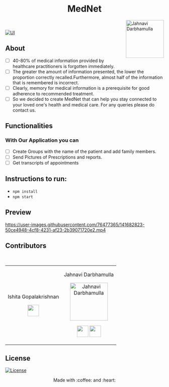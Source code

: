 
<h1 align="center">  MedNet </h1><img align='right' src = "https://media0.giphy.com/media/Ph6YGeB76j0QsPzU0G/giphy.gif?cid=ecf05e47vlhly88gogsz3uem5tdxp064sg1ho14ne9ad6nao&rid=giphy.gif&ct=s"  height="120" alt="Jahnavi Darbhamulla">

<br/>



  [![UI ](https://img.shields.io/badge/User%20Interface-Link%20to%20UI-orange?style=flat-square&logo=appveyor)](https://mednet.netlify.app/)
 
## About
- [ ]  40-80% of medical information provided by healthcare practitioners is forgotten immediately.                                                                     
- [ ]  The greater the amount of information presented, the lower the proportion correctly recalled.Furthermore, almost half of the information that is remembered is incorrect.
- [ ]  Clearly, memory for medical information is a prerequisite for good adherence to recommended treatment.
- [ ]  So we decided to create MedNet that can help you stay connected to your loved one's health and medical care. For any queries please do contact us.

## Functionalities
### With Our Application you can
- [ ]   Create Groups with the name of the patient and add family members.
- [ ]   Send Pictures of Prescriptions and reports.
- [ ]   Get transcripts of appointments

## Instructions to run:
- ```npm install``` 
- ```npm start```

## Preview
https://user-images.githubusercontent.com/76477365/141682823-50ce4948-4cf8-4231-af23-2b39071720e2.mp4


## Contributors
<table>
<tr align="center">
<td >

Ishita Gopalakrishnan

<p align="center">
<!-- <img src = "https://media-exp1.licdn.com/dms/image/C5603AQF2uU4J13-aGg/profile-displayphoto-shrink_400_400/0/1617816011549?e=1642636800&v=beta&t=ENNjmQh9N8P76acrj247yOo5a8BwifWbS4NBoVDRpxg"  height="120" alt="Ishita G"> -->
</p>
<p align="center">
<a href = "https://github.com/IshitaG-2002IGK"><img src = "http://www.iconninja.com/files/241/825/211/round-collaboration-social-github-code-circle-network-icon.svg" width="36" height = "36"/></a>
<a href = "https://www.linkedin.com/in/ishita-gopalakrishnan-92949320b/">
<!-- <img src = "http://www.iconninja.com/files/863/607/751/network-linkedin-social-connection-circular-circle-media-icon.svg" width="36" height="36"/> -->
</a>
</p>
</td>
<td>

Jahnavi Darbhamulla

<p align="center">
<img src = "https://media-exp1.licdn.com/dms/image/C5603AQGQD7sComp1_w/profile-displayphoto-shrink_400_400/0/1611544262663?e=1642636800&v=beta&t=2f6qkPdXbCVngf8Mcs8xNC9aKCtffY1C-LFjiBAmedA"  height="120" alt="Jahnavi Darbhamulla">
</p>
<p align="center">
<a href = "https://github.com/JahnaviDarbhamulla"><img src = "http://www.iconninja.com/files/241/825/211/round-collaboration-social-github-code-circle-network-icon.svg" width="36" height = "36"/></a>
<a href = "https://www.linkedin.com/in/jahnavi-darbhamulla-0a4280201/">
<img src = "http://www.iconninja.com/files/863/607/751/network-linkedin-social-connection-circular-circle-media-icon.svg" width="36" height="36"/>
</a>
</p>
</td>


<br/>




</tr>
</table>

  
## License
[![License](http://img.shields.io/:license-mit-blue.svg?style=flat-square)](http://badges.mit-license.org)

<p align="center">
	Made with :coffee: and :heart:
</p>

